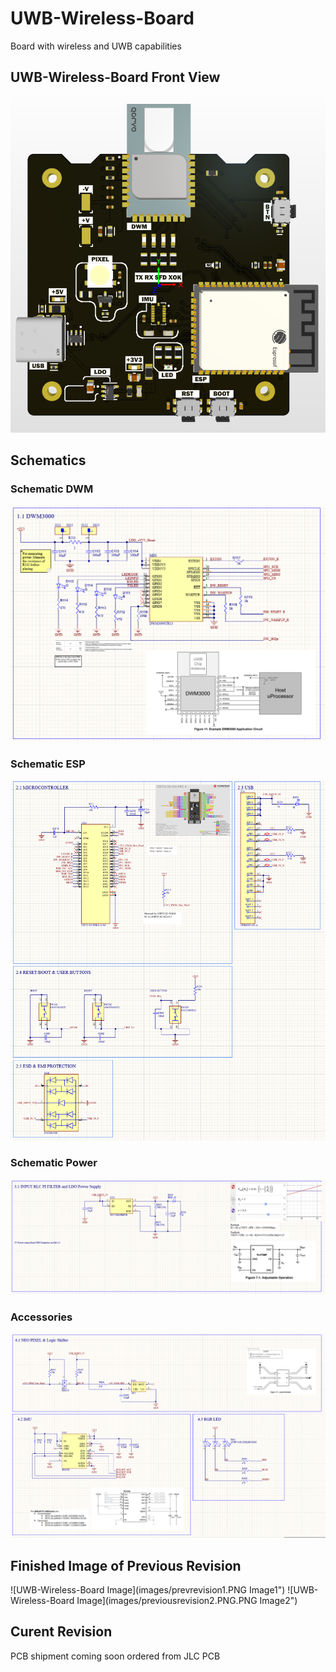 # UWB-Wireless-Board
Board with wireless and UWB capabilities

## UWB-Wireless-Board Front View

![UWB-Wireless-Board Front View](images/UWB_front.PNG "UWB-Wireless-Board Front View")

## Schematics
### Schematic DWM
![UWB-Wireless-Board Schematic DWM](images/schematic_dwm.PNG "DWM Schematic")
### Schematic ESP
![UWB-Wireless-Board Schematic ESP](images/schematic_esp.PNG "ESP Schematic")
### Schematic Power
![UWB-Wireless-Board Schematic PWR](images/schematic_pwr.PNG "PWR Schematic")
### Accessories
![UWB-Wireless-Board Schematic extra](images/schematic_extra.PNG "extra Schematic")

## Finished Image of Previous Revision
![UWB-Wireless-Board Image](images/prevrevision1.PNG Image1")
![UWB-Wireless-Board Image](images/previousrevision2.PNG.PNG Image2")

## Curent Revision
PCB shipment coming soon ordered from JLC PCB


